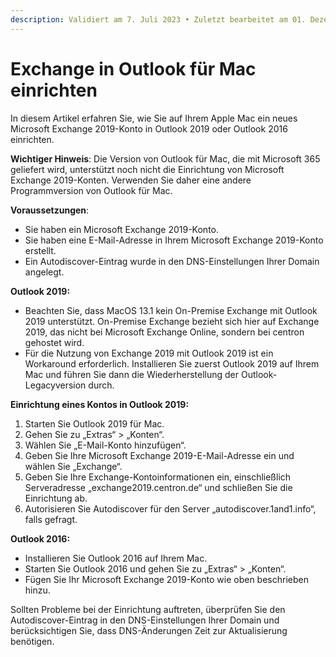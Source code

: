 ```yaml
---
description: Validiert am 7. Juli 2023 • Zuletzt bearbeitet am 01. Dezember 2023
---
```


# Exchange in Outlook für Mac einrichten

In diesem Artikel erfahren Sie, wie Sie auf Ihrem Apple Mac ein neues Microsoft Exchange 2019-Konto in Outlook 2019 oder Outlook 2016 einrichten.

**Wichtiger Hinweis**: Die Version von Outlook für Mac, die mit Microsoft 365 geliefert wird, unterstützt noch nicht die Einrichtung von Microsoft Exchange 2019-Konten. Verwenden Sie daher eine andere Programmversion von Outlook für Mac.

**Voraussetzungen**:

* Sie haben ein Microsoft Exchange 2019-Konto.
* Sie haben eine E-Mail-Adresse in Ihrem Microsoft Exchange 2019-Konto erstellt.
* Ein Autodiscover-Eintrag wurde in den DNS-Einstellungen Ihrer Domain angelegt.

**Outlook 2019:**

* Beachten Sie, dass MacOS 13.1 kein On-Premise Exchange mit Outlook 2019 unterstützt. On-Premise Exchange bezieht sich hier auf Exchange 2019, das nicht bei Microsoft Exchange Online, sondern bei centron gehostet wird.
* Für die Nutzung von Exchange 2019 mit Outlook 2019 ist ein Workaround erforderlich. Installieren Sie zuerst Outlook 2019 auf Ihrem Mac und führen Sie dann die Wiederherstellung der Outlook-Legacyversion durch.

**Einrichtung eines Kontos in Outlook 2019:**

1. Starten Sie Outlook 2019 für Mac.
2. Gehen Sie zu „Extras“ > „Konten“.
3. Wählen Sie „E-Mail-Konto hinzufügen“.
4. Geben Sie Ihre Microsoft Exchange 2019-E-Mail-Adresse ein und wählen Sie „Exchange“.
5. Geben Sie Ihre Exchange-Kontoinformationen ein, einschließlich Serveradresse „exchange2019.centron.de“ und schließen Sie die Einrichtung ab.
6. Autorisieren Sie Autodiscover für den Server „autodiscover.1and1.info“, falls gefragt.

**Outlook 2016:**

* Installieren Sie Outlook 2016 auf Ihrem Mac.
* Starten Sie Outlook 2016 und gehen Sie zu „Extras“ > „Konten“.
* Fügen Sie Ihr Microsoft Exchange 2019-Konto wie oben beschrieben hinzu.

Sollten Probleme bei der Einrichtung auftreten, überprüfen Sie den Autodiscover-Eintrag in den DNS-Einstellungen Ihrer Domain und berücksichtigen Sie, dass DNS-Änderungen Zeit zur Aktualisierung benötigen.
